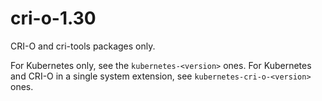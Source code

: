# cri-o-1.30

CRI-O and cri-tools packages only.

For Kubernetes only, see the `kubernetes-<version>` ones.
For Kubernetes and CRI-O in a single system extension, see `kubernetes-cri-o-<version>` ones.
